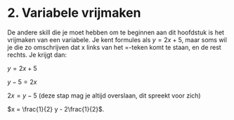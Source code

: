 # 2. Variabele vrijmaken

De andere skill die je moet hebben om te beginnen aan dit hoofdstuk is het vrijmaken van een variabele. Je kent formules als $y = 2x+5$, maar soms wil je die zo omschrijven dat x links van het =-teken komt te staan, en de rest rechts. Je krijgt dan:

$y = 2x+5$

$y-5 = 2x$

$2x = y-5$ (deze stap mag je altijd overslaan, dit spreekt voor zich)

$x = \frac{1}{2} y - 2\frac{1}{2}$.

